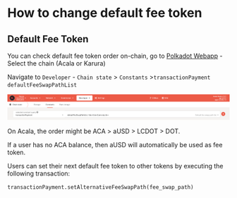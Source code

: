 # How to change default fee token

## Default Fee Token

You can check default fee token order on-chain, go to [Polkadot Webapp](https://polkadot.js.org/apps) - Select the chain (Acala or Karura)

Navigate to `Developer` - `Chain state` > `Constants` >`transactionPayment defaultFeeSwapPathList`

![](../../.gitbook/assets/screen-shot-2021-08-04-at-9.06.14-pm.png)

On Acala, the order might be ACA > aUSD > LCDOT > DOT.

If a user has no ACA balance, then aUSD will automatically be used as fee token.

Users can set their next default fee token to other tokens by executing the following transaction:

```
transactionPayment.setAlternativeFeeSwapPath(fee_swap_path)
```
